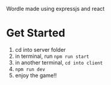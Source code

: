 Wordle made using expressjs and react

# Get Started

1. cd into server folder
2. in terminal, run `npm run start`
3. in another terminal, `cd into client`
4. `npm run dev`
5. enjoy the game!!

